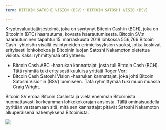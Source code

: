 ```yaml
---
term: BITCOIN SATOSHI VISION (BSV): BITCOIN SATOSHI VISIO (BSV)

---
```

Kryptovaluuttajärjestelmä, joka on syntynyt Bitcoin Cashin (BCH), joka on Bitcoinin (BTC) haarautuma, kovasta haarautumisesta. Bitcoin SV:n haarautuminen tapahtui 15. marraskuuta 2018 lohkossa 556,766 Bitcoin Cash -yhteisön sisällä esiintyneiden erimielisyyksien vuoksi, jotka koskivat erityisesti lohkokokoa ja Bitcoinin luojan Satoshi Nakamoton oletettua visiota. Kaksi ryhmittymää otti yhteen:


- Bitcoin Cash ABC -haarukan kannattajat, josta tuli Bitcoin Cash (BCH). Tätä ryhmää tuki erityisesti kuuluisa yrittäjä Roger Ver;
- Bitcoin Cash Satoshi Vision -haarukan kannattajat, joka johti Bitcoin Satoshi Visionin (BSV) luomiseen. Tätä ryhmittymää tuki muun muassa Craig Wright.

Bitcoin SV eroaa Bitcoin Cashista ja vielä enemmän Bitcoinista huomattavasti korkeamman lohkokokorajan ansiosta. Tällä ominaisuudella pyritään vastaamaan sitä, mitä sen kannattajat pitävät Satoshi Nakamoton alkuperäisenä näkemyksenä Bitcoinista.

![](../../dictionnaire/assets/50.webp)